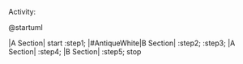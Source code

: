 Activity:

@startuml

|A Section|
start
:step1;
|#AntiqueWhite|B Section|
:step2;
:step3;
|A Section|
:step4;
|B Section|
:step5;
stop